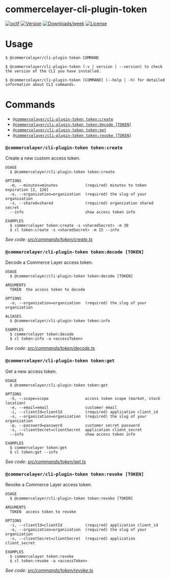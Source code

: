commercelayer-cli-plugin-token
==============================



[![oclif](https://img.shields.io/badge/cli-oclif-brightgreen.svg)](https://oclif.io)
[![Version](https://img.shields.io/npm/v/commercelayer-cli-plugin-token.svg)](https://npmjs.org/package/commercelayer-cli-plugin-token)
[![Downloads/week](https://img.shields.io/npm/dw/commercelayer-cli-plugin-token.svg)](https://npmjs.org/package/commercelayer-cli-plugin-token)
[![License](https://img.shields.io/npm/l/commercelayer-cli-plugin-token.svg)](https://github.com/pviti/commercelayer-cli-plugin-token/blob/master/package.json)

<!-- toc -->


<!-- tocstop -->
# Usage
<!-- usage -->

```sh-session
$ @commercelayer/cli-plugin-token COMMAND

$ @commercelayer/cli-plugin-token (-v | version | --version) to check the version of the CLI you have installed.

$ @commercelayer/cli-plugin-token [COMMAND] (--help | -h) for detailed information about CLI commands.
```
<!-- usagestop -->
# Commands
<!-- commands -->

* [`@commercelayer/cli-plugin-token token:create`](#commercelayercli-plugin-token-tokencreate)
* [`@commercelayer/cli-plugin-token token:decode [TOKEN]`](#commercelayercli-plugin-token-tokendecode-token)
* [`@commercelayer/cli-plugin-token token:get`](#commercelayercli-plugin-token-tokenget)
* [`@commercelayer/cli-plugin-token token:revoke [TOKEN]`](#commercelayercli-plugin-token-tokenrevoke-token)

### `@commercelayer/cli-plugin-token token:create`

Create a new custom access token.

```
USAGE
  $ @commercelayer/cli-plugin-token token:create

OPTIONS
  -m, --minutes=minutes            (required) minutes to token expiration [2, 120]
  -o, --organization=organization  (required) the slug of your organization
  -s, --shared=shared              (required) organization shared secret
  --info                           show access token info

EXAMPLES
  $ commercelayer token:create -s <sharedSecret> -m 30
  $ cl token:create -s <sharedSecret> -m 15 --info
```

_See code: [src/commands/token/create.ts](https://github.com/commercelayer/commercelayer-cli-plugin-token/blob/main/src/commands/token/create.ts)_

### `@commercelayer/cli-plugin-token token:decode [TOKEN]`

Decode a Commerce Layer access token.

```
USAGE
  $ @commercelayer/cli-plugin-token token:decode [TOKEN]

ARGUMENTS
  TOKEN  the access token to decode

OPTIONS
  -o, --organization=organization  (required) the slug of your organization

ALIASES
  $ @commercelayer/cli-plugin-token token:info

EXAMPLES
  $ commercelayer token:decode
  $ cl token:info -a <accessToken>
```

_See code: [src/commands/token/decode.ts](https://github.com/commercelayer/commercelayer-cli-plugin-token/blob/main/src/commands/token/decode.ts)_

### `@commercelayer/cli-plugin-token token:get`

Get a new access token.

```
USAGE
  $ @commercelayer/cli-plugin-token token:get

OPTIONS
  -S, --scope=scope                access token scope (market, stock location)
  -e, --email=email                customer email
  -i, --clientId=clientId          (required) application client_id
  -o, --organization=organization  (required) the slug of your organization
  -p, --password=password          customer secret password
  -s, --clientSecret=clientSecret  application client_secret
  --info                           show access token info

EXAMPLES
  $ commercelayer token:get
  $ cl token:get --info
```

_See code: [src/commands/token/get.ts](https://github.com/commercelayer/commercelayer-cli-plugin-token/blob/main/src/commands/token/get.ts)_

### `@commercelayer/cli-plugin-token token:revoke [TOKEN]`

Revoke a Commerce Layer access token.

```
USAGE
  $ @commercelayer/cli-plugin-token token:revoke [TOKEN]

ARGUMENTS
  TOKEN  access token to revoke

OPTIONS
  -i, --clientId=clientId          (required) application client_id
  -o, --organization=organization  (required) the slug of your organization
  -s, --clientSecret=clientSecret  (required) application client_secret

EXAMPLES
  $ commercelayer token:revoke
  $ cl token:revoke -a <accessToken>
```

_See code: [src/commands/token/revoke.ts](https://github.com/commercelayer/commercelayer-cli-plugin-token/blob/main/src/commands/token/revoke.ts)_
<!-- commandsstop -->
